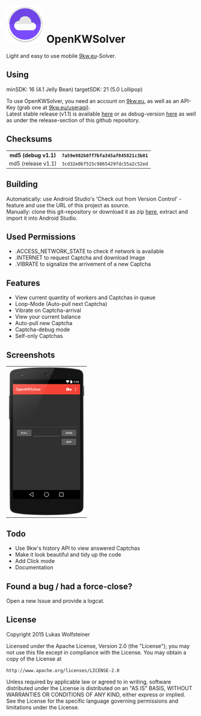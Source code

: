 <img width="100px" height="100px" src="Icon.png" />  OpenKWSolver
=================================================================

Light and easy to use mobile [9kw.eu](http://www.9kw.eu/)-Solver.

Using
-----

minSDK: 16 (4.1 Jelly Bean)
targetSDK: 21 (5.0 Lollipop)

To use OpenKWSolver, you need an account on [9kw.eu](http://www.9kw.eu/), as well as an API-Key (grab one at [9kw.eu/userapi](http://www.9kw.eu/userapi.html)). <br>
Latest stable release (v1.1) is available [here](https://github.com/dotWee/OpenKWSolver/blob/master/app-release.apk?raw=true) or as debug-version [here](https://github.com/dotWee/OpenKWSolver/blob/master/app-debug.apk?raw=true) as well as under the release-section of this github repository.

Checksums
---------

<table>
  <tr>
    <th>md5 (debug v1.1)</th>
    <th><code>7a59e982b07f7bfa345af845821c3b01</code></th>
  </tr>
  <tr>
    <td>md5 (release v1.1)</td>
    <td><code>3cd32e0bf515c9865429fdc55a2c52ed</code></td>
  </tr>
</table>

Building
--------

Automatically: use Android Studio's 'Check out from Version Control' - feature and use the URL of this project as source. <br>
Manually: clone this git-repository or download it as zip [here](https://github.com/dotwee/OpenKWSolver/archive/master.zip), extract and import it into Android Studio.

Used Permissions
----------------

+ .ACCESS_NETWORK_STATE to check if network is available
+ .INTERNET to request Captcha and download Image
+ .VIBRATE to signalize the arrivement of a new Captcha

Features
--------

+ View current quantity of workers and Captchas in queue
+ Loop-Mode (Auto-pull next Captcha)
+ Vibrate on Captcha-arrival
+ View your current balance
+ Auto-pull new Captcha
+ Captcha-debug mode
+ Self-only Captchas

Screenshots
-----------

<table style="border: 0px;">
<tr>
<td><img width="200px" src="Screenshot.png" /></td>
</tr>
</table>

Todo
----

+ Use 9kw's history API to view answered Captchas
+ Make it look beautiful and tidy up the code
+ Add Click mode
+ Documentation

Found a bug / had a force-close?
--------------------------------

Open a new Issue and provide a logcat.

License
-------

Copyright 2015 Lukas Wolfsteiner

Licensed under the Apache License, Version 2.0 (the "License");
you may not use this file except in compliance with the License.
You may obtain a copy of the License at

    http://www.apache.org/licenses/LICENSE-2.0

Unless required by applicable law or agreed to in writing, software
distributed under the License is distributed on an "AS IS" BASIS,
WITHOUT WARRANTIES OR CONDITIONS OF ANY KIND, either express or implied.
See the License for the specific language governing permissions and
limitations under the License.